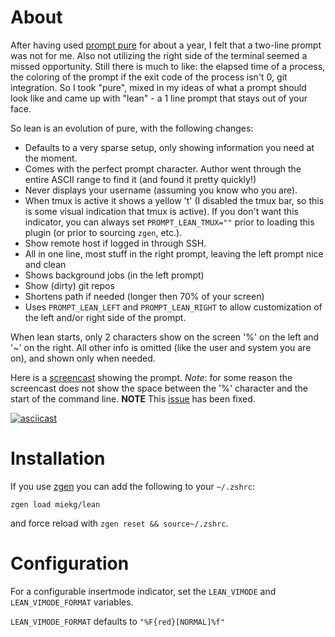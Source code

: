 About
=====

After having used [prompt pure](https://github.com/sindresorhus/pure) for about
a year, I felt that a two-line prompt was not for me. Also not utilizing the
right side of the terminal seemed a missed opportunity. Still there is much to
like: the elapsed time of a process, the coloring of the prompt if the exit
code of the process isn't 0, git integration. So I took "pure", mixed in my
ideas of what a prompt should look like and came up with "lean" - a 1 line
prompt that stays out of your face.

So lean is an evolution of pure, with the following changes:

* Defaults to a very sparse setup, only showing information you need at the
moment.
* Comes with the perfect prompt character. Author went through the entire ASCII
range to find it (and found it pretty quickly!)
* Never displays your username (assuming you know who you are).
* When tmux is active it shows a yellow 't' (I disabled the tmux bar, so this
is some visual indication that tmux is active). If you don't want this
indicator, you can always set `PROMPT_LEAN_TMUX=""` prior to loading this
plugin (or prior to sourcing `zgen`, etc.).
* Show remote host if logged in through SSH.
* All in one line, most stuff in the right prompt, leaving the left prompt nice
and clean
* Shows background jobs (in the left prompt)
* Show (dirty) git repos
* Shortens path if needed (longer then 70% of your screen)
* Uses `PROMPT_LEAN_LEFT` and `PROMPT_LEAN_RIGHT` to allow customization of the left
  and/or right side of the prompt.

When lean starts, only 2 characters show on the screen '%' on the left and '~'
on the right. All other info is omitted (like the user and system you are on),
and shown only when needed.

Here is a [screencast](https://asciinema.org/a/d1b5wccq23kglwwhaymoi8z5i)
showing the prompt.
*Note*: for some reason the screencast does not show the space between the '%'
character and the start of the command line. **NOTE** This
[issue](https://github.com/miekg/lean/issues/2) has been fixed.

[![asciicast](https://asciinema.org/a/d1b5wccq23kglwwhaymoi8z5i.png)](https://asciinema.org/a/d1b5wccq23kglwwhaymoi8z5i)

Installation
===========

If you use [zgen](https://github.com/tarjoilija/zgen) you can add the following
to your `~/.zshrc`:

```
zgen load miekg/lean
```

and force reload with `zgen reset && source~/.zshrc`.

Configuration
=============

For a configurable insertmode indicator, set the `LEAN_VIMODE` and `LEAN_VIMODE_FORMAT`
variables. 

`LEAN_VIMODE_FORMAT` defaults to `"%F{red}[NORMAL]%f"`
